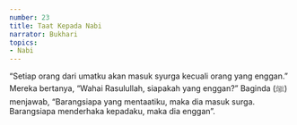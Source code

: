 ```yaml
---
number: 23
title: Taat Kepada Nabi
narrator: Bukhari
topics:
- Nabi
---
```


“Setiap orang dari umatku akan masuk syurga kecuali orang yang enggan.” Mereka bertanya, “Wahai Rasulullah, siapakah yang enggan?” Baginda (ﷺ) menjawab, “Barangsiapa yang mentaatiku, maka dia masuk surga. Barangsiapa menderhaka kepadaku, maka dia enggan”.
